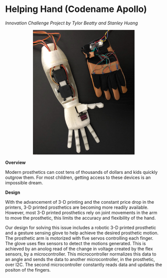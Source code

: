 

# Helping Hand (Codename Apollo)

*Innovation Challenge Project by Tylor Beatty and Stanley Huang*

<p align="center">
  <img src="https://raw.githubusercontent.com/Beatty0111/Apollo/master/project.jpg" height="400px">
</p>

**Overview**

Modern prosthetics can cost tens of thousands of dollars and kids quickly outgrow them. For most children, getting access to these devices is an impossible dream. 

**Design**

With the advancement of 3-D printing and the constant price drop in the printers, 3-D printed prosthetics are becoming more readily available. However, most 3-D printed prosthetics rely on joint movements in the arm to move the prosthetic, this limits the accuracy and flexibility of the hand. 

Our design for solving this issue includes a robotic 3-D printed prosthetic and a gesture sensing glove to help achieve the desired prosthetic motion. The prosthetic arm is motorized with five servos controlling each finger. The glove uses flex sensors to detect the motions generated. This is achieved by an anolog read of the change in voltage created by the flex sensors, by a microcontroller. This microcontroller normalizes this data to an angle and sends the data to another microcontroller, in the prosthetic, over I2C. The second microcontroller constantly reads data and updates the positon of the fingers.

